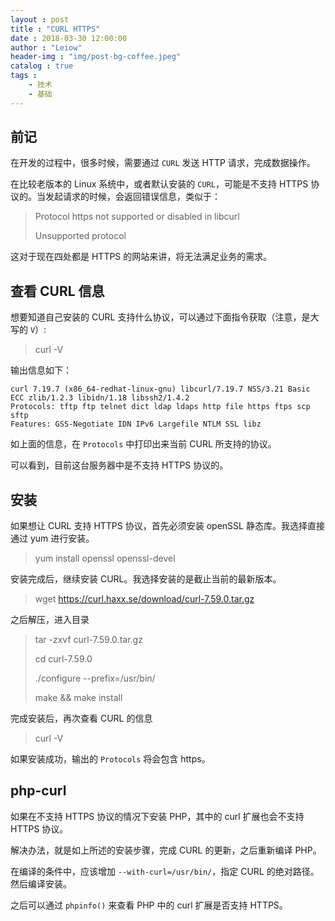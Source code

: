 ```yaml
---
layout : post
title : "CURL HTTPS"
date : 2018-03-30 12:00:00
author : "Leiow"
header-img : "img/post-bg-coffee.jpeg"
catalog : true
tags : 
    - 技术
    - 基础
---
```


## 前记

在开发的过程中，很多时候，需要通过 `CURL` 发送 HTTP 请求，完成数据操作。

在比较老版本的 Linux 系统中，或者默认安装的 `CURL`，可能是不支持 HTTPS 协议的。当发起请求的时候，会返回错误信息，类似于：

> Protocol https not supported or disabled in libcurl
>
> Unsupported protocol

这对于现在四处都是 HTTPS 的网站来讲，将无法满足业务的需求。

## 查看 CURL 信息

想要知道自己安装的 CURL 支持什么协议，可以通过下面指令获取（注意，是大写的 `V`）:

> curl -V

输出信息如下：

```
curl 7.19.7 (x86_64-redhat-linux-gnu) libcurl/7.19.7 NSS/3.21 Basic ECC zlib/1.2.3 libidn/1.18 libssh2/1.4.2
Protocols: tftp ftp telnet dict ldap ldaps http file https ftps scp sftp 
Features: GSS-Negotiate IDN IPv6 Largefile NTLM SSL libz
```

如上面的信息，在 `Protocols` 中打印出来当前 CURL 所支持的协议。

可以看到，目前这台服务器中是不支持 HTTPS 协议的。

## 安装

如果想让 CURL 支持 HTTPS 协议，首先必须安装 openSSL 静态库。我选择直接通过 yum 进行安装。

> yum install openssl openssl-devel

安装完成后，继续安装 CURL。我选择安装的是截止当前的最新版本。

> wget https://curl.haxx.se/download/curl-7.59.0.tar.gz

之后解压，进入目录

> tar -zxvf curl-7.59.0.tar.gz
>
> cd curl-7.59.0
>
> ./configure --prefix=/usr/bin/
>
> make && make install

完成安装后，再次查看 CURL 的信息

> curl -V

如果安装成功，输出的 `Protocols` 将会包含 https。

## php-curl

如果在不支持 HTTPS 协议的情况下安装 PHP，其中的 curl 扩展也会不支持 HTTPS 协议。

解决办法，就是如上所述的安装步骤，完成 CURL 的更新，之后重新编译 PHP。

在编译的条件中，应该增加 `--with-curl=/usr/bin/`，指定 CURL 的绝对路径。然后编译安装。

之后可以通过 `phpinfo()` 来查看 PHP 中的 curl 扩展是否支持 HTTPS。
